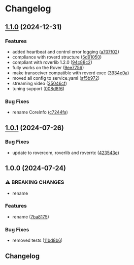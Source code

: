 # Changelog

## [1.1.0](https://github.com/VU-ASE/transceiver/compare/v1.0.1...v1.1.0) (2024-12-31)


### Features

* added heartbeat and control error logging ([a707f02](https://github.com/VU-ASE/transceiver/commit/a707f020ca3f6529d1e8d2a06b59670d9626ea33))
* compliance with roverd structure ([5d91050](https://github.com/VU-ASE/transceiver/commit/5d910506517cb447b96c8d1705ef5e295eca7ade))
* compliant with roverlib 1.2.0 ([94c88c2](https://github.com/VU-ASE/transceiver/commit/94c88c2679c3472a1f8588900e55b893bb26ad03))
* fully works on the Rover ([9ee7756](https://github.com/VU-ASE/transceiver/commit/9ee7756bf1859060325984592b9d559f68a42a08))
* make transceiver compatible with roverd exec ([3934e0a](https://github.com/VU-ASE/transceiver/commit/3934e0ac1110b603bcba9216a603dbb3cb89ab75))
* moved all config to service.yaml ([af5b972](https://github.com/VU-ASE/transceiver/commit/af5b9729b9339733484fca56d2362bd3247c2412))
* streaming video ([35046cf](https://github.com/VU-ASE/transceiver/commit/35046cf75bc16d7ba6c3e99d1bab199f546fe496))
* tuning support ([008d8f6](https://github.com/VU-ASE/transceiver/commit/008d8f6d244bc406412712e98dac80646cbf78f6))


### Bug Fixes

* rename CoreInfo ([c7244fa](https://github.com/VU-ASE/transceiver/commit/c7244fa244b87065d1c701c7359628a24eb217bc))

## [1.0.1](https://github.com/VU-ASE/transceiver/compare/v1.0.0...v1.0.1) (2024-07-26)


### Bug Fixes

* update to rovercom, roverlib and roverrtc ([423543e](https://github.com/VU-ASE/transceiver/commit/423543e529b9562c69ab380f912d73392dbe4236))

## 1.0.0 (2024-07-24)


### ⚠ BREAKING CHANGES

* rename

### Features

* rename ([7ba8175](https://github.com/VU-ASE/transceiver/commit/7ba81759d26d2ea7c99a1f39120ec972cdfbafa2))


### Bug Fixes

* removed tests ([11bd8b6](https://github.com/VU-ASE/transceiver/commit/11bd8b619cab3745948f5c03e0c1390055be8fc0))

## Changelog
